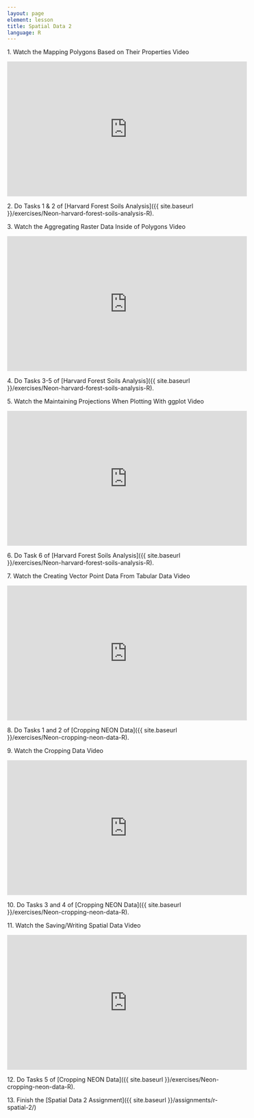 ```yaml
---
layout: page
element: lesson
title: Spatial Data 2
language: R
---
```


1\. Watch the Mapping Polygons Based on Their Properties Video

<iframe width="560" height="315" src="https://www.youtube.com/embed/BZtoyNJenBc" frameborder="0" allow="accelerometer; autoplay; clipboard-write; encrypted-media; gyroscope; picture-in-picture" allowfullscreen></iframe>

2\. Do Tasks 1 & 2 of [Harvard Forest Soils Analysis]({{ site.baseurl }}/exercises/Neon-harvard-forest-soils-analysis-R).

3\. Watch the Aggregating Raster Data Inside of Polygons Video

<iframe width="560" height="315" src="https://www.youtube.com/embed/UbvZ5wsGyo8" frameborder="0" allow="accelerometer; autoplay; clipboard-write; encrypted-media; gyroscope; picture-in-picture" allowfullscreen></iframe>

4\. Do Tasks 3-5 of [Harvard Forest Soils Analysis]({{ site.baseurl }}/exercises/Neon-harvard-forest-soils-analysis-R).

5\. Watch the Maintaining Projections When Plotting With ggplot Video

<iframe width="560" height="315" src="https://www.youtube.com/embed/UMHcO4BY130" frameborder="0" allow="accelerometer; autoplay; clipboard-write; encrypted-media; gyroscope; picture-in-picture" allowfullscreen></iframe>

6\. Do Task 6 of [Harvard Forest Soils Analysis]({{ site.baseurl }}/exercises/Neon-harvard-forest-soils-analysis-R).

7\. Watch the Creating Vector Point Data From Tabular Data Video

<iframe width="560" height="315" src="https://www.youtube.com/embed/PYcN7r4MT7g" frameborder="0" allow="accelerometer; autoplay; clipboard-write; encrypted-media; gyroscope; picture-in-picture" allowfullscreen></iframe>

8\. Do Tasks 1 and 2 of [Cropping NEON Data]({{ site.baseurl }}/exercises/Neon-cropping-neon-data-R).

9\. Watch the Cropping Data Video

<iframe width="560" height="315" src="https://www.youtube.com/embed/UP2Za1TizOc" frameborder="0" allow="accelerometer; autoplay; clipboard-write; encrypted-media; gyroscope; picture-in-picture" allowfullscreen></iframe>

10\. Do Tasks 3 and 4 of [Cropping NEON Data]({{ site.baseurl }}/exercises/Neon-cropping-neon-data-R).

11\. Watch the Saving/Writing Spatial Data Video

<iframe width="560" height="315" src="https://www.youtube.com/embed/xjNYHsBeJdg" frameborder="0" allow="accelerometer; autoplay; clipboard-write; encrypted-media; gyroscope; picture-in-picture" allowfullscreen></iframe>

12\. Do Tasks 5 of [Cropping NEON Data]({{ site.baseurl }}/exercises/Neon-cropping-neon-data-R).

13\. Finish the [Spatial Data 2 Assignment]({{ site.baseurl }}/assignments/r-spatial-2/)